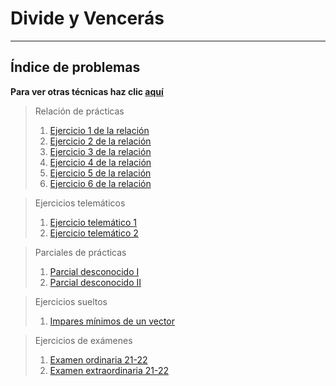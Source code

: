 # Divide y Vencerás

***

##  Índice de problemas

**Para ver otras técnicas haz clic [aquí](../README.md)**

> Relación de prácticas
> 1. [Ejercicio 1 de la relación](./relacion1.md)
> 2. [Ejercicio 2 de la relación](./relacion2.md)
> 3. [Ejercicio 3 de la relación](./relacion3.md)
> 4. [Ejercicio 4 de la relación](./relacion4.md)
> 5. [Ejercicio 5 de la relación](./relacion5.md)
> 6. [Ejercicio 6 de la relación](./relacion6.md)

> Ejercicios telemáticos
> 1. [Ejercicio telemático 1](./tele1.md)
> 2. [Ejercicio telemático 2](./tele1.md)

> Parciales de prácticas
> 1. [Parcial desconocido I](./parcial1.md)
> 2. [Parcial desconocido II](./parcial2.md)
  
> Ejercicios sueltos
> 1. [Impares mínimos de un vector](./problemaImparesMin.md)

> Ejercicios de exámenes
> 1. [Examen ordinaria 21-22](./examen2122ord.md)
> 2. [Examen extraordinaria 21-22](./examen2122extra.md)
